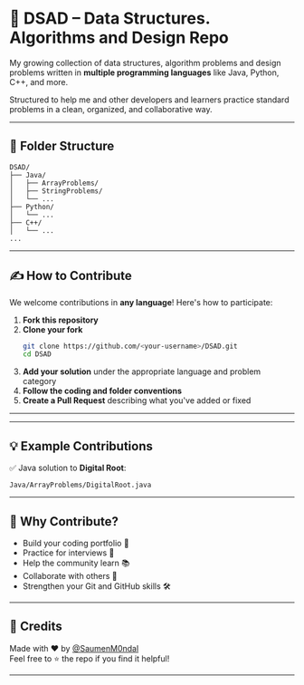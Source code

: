 # 🧠 DSAD – Data Structures. Algorithms and Design Repo

My growing collection of data structures, algorithm problems and design problems written in **multiple programming languages** like Java, Python, C++, and more.

Structured to help me and other developers and learners practice standard problems in a clean, organized, and collaborative way.

---

## 📁 Folder Structure

```
DSAD/
├── Java/
│   ├── ArrayProblems/
│   ├── StringProblems/
│   └── ...
├── Python/
│   └── ...
├── C++/
│   └── ...
...
```

---

## ✍️ How to Contribute

We welcome contributions in **any language**! Here's how to participate:

1. **Fork this repository**
2. **Clone your fork**
   ```bash
   git clone https://github.com/<your-username>/DSAD.git
   cd DSAD
   ```
3. **Add your solution** under the appropriate language and problem category
4. **Follow the coding and folder conventions**
5. **Create a Pull Request** describing what you've added or fixed

---


---

## 💡 Example Contributions

✅ Java solution to **Digital Root**:

```
Java/ArrayProblems/DigitalRoot.java
```


---

## 🌟 Why Contribute?

- Build your coding portfolio 📁  
- Practice for interviews 💼  
- Help the community learn 📚  
- Collaborate with others 👥  
- Strengthen your Git and GitHub skills 🛠️

---

## 🙌 Credits

Made with ❤️ by [@SaumenM0ndal](https://github.com/SaumenM0ndal)  
Feel free to ⭐ the repo if you find it helpful!

---
